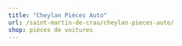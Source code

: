 ```yaml
---
title: "Cheylan Pièces Auto"
url: /saint-martin-de-crau/cheylan-pieces-auto/
shop: pièces de voitures
---
```

